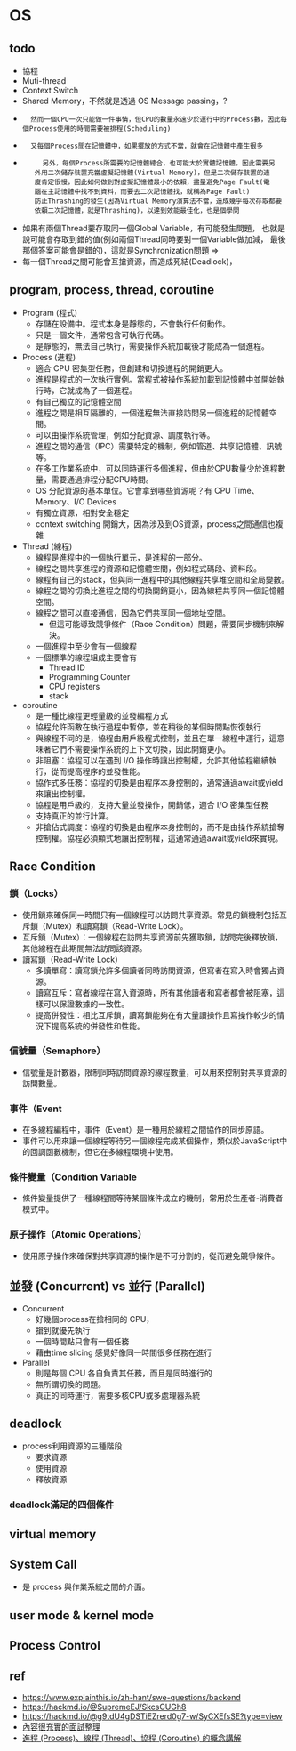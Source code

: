 # OS

## todo
* 協程
*  Muti-thread
* Context Switch
* Shared Memory，不然就是透過 OS Message passing，?
*       然而一個CPU一次只能做一件事情，但CPU的數量永遠少於運行中的Process數，因此每個Process使用的時間需要被排程(Scheduling) 
*       又每個Process間在記憶體中，如果擺放的方式不當，就會在記憶體中產生很多
*          另外，每個Process所需要的記憶體總合，也可能大於實體記憶體，因此需要另
         外用二次儲存裝置充當虛擬記憶體(Virtual Memory)，但是二次儲存裝置的速
         度肯定很慢，因此如何做到對虛擬記憶體最小的依賴，盡量避免Page Fault(電
         腦在主記憶體中找不到資料，而要去二次記憶體找，就稱為Page Fault)
         防止Thrashing的發生(因為Virtual Memory演算法不當，造成幾乎每次存取都要
         依賴二次記憶體，就是Thrashing)，以達到效能最佳化，也是個學問 
* 如果有兩個Thread要存取同一個Global Variable，有可能發生問題，
         也就是說可能會存取到錯的值(例如兩個Thread同時要對一個Variable做加減，
         最後那個答案可能會是錯的)，這就是Synchronization問題 =>
* 每一個Thread之間可能會互搶資源，而造成死結(Deadlock)，
## program, process, thread, coroutine
* Program (程式)
  * 存儲在設備中。程式本身是靜態的，不會執行任何動作。
  * 只是一個文件，通常包含可執行代碼。
  * 是靜態的，無法自己執行，需要操作系統加載後才能成為一個進程。
* Process (進程)
  * 適合 CPU 密集型任務，但創建和切換進程的開銷更大。
  * 進程是程式的一次執行實例。當程式被操作系統加載到記憶體中並開始執行時，它就成為了一個進程。
  * 有自己獨立的記憶體空間
  * 進程之間是相互隔離的，一個進程無法直接訪問另一個進程的記憶體空間。
  * 可以由操作系統管理，例如分配資源、調度執行等。
  * 進程之間的通信（IPC）需要特定的機制，例如管道、共享記憶體、訊號等。
  * 在多工作業系統中，可以同時運行多個進程，但由於CPU數量少於進程數量，需要通過排程分配CPU時間。
  * OS 分配資源的基本單位。它會拿到哪些資源呢？有 CPU Time、Memory、I/O Devices 
  * 有獨立資源，相對安全穩定
  * context switching 開銷大，因為涉及到OS資源，process之間通信也複雜
* Thread (線程)
    * 線程是進程中的一個執行單元，是進程的一部分。
    * 線程之間共享進程的資源和記憶體空間，例如程式碼段、資料段。
    * 線程有自己的stack，但與同一進程中的其他線程共享堆空間和全局變數。
    * 線程之間的切換比進程之間的切換開銷更小，因為線程共享同一個記憶體空間。
    * 線程之間可以直接通信，因為它們共享同一個地址空間。
      * 但這可能導致競爭條件（Race Condition）問題，需要同步機制來解決。
    * 一個進程中至少會有一個線程
    * 一個標準的線程組成主要會有
      * Thread ID
      * Programming Counter
      * CPU registers
      * stack
* coroutine
  * 是一種比線程更輕量級的並發編程方式
  * 協程允許函數在執行過程中暫停，並在稍後的某個時間點恢復執行
  * 與線程不同的是，協程由用戶級程式控制，並且在單一線程中運行，這意味著它們不需要操作系統的上下文切換，因此開銷更小。
  * 非阻塞：協程可以在遇到 I/O 操作時讓出控制權，允許其他協程繼續執行，從而提高程序的並發性能。
  * 協作式多任務：協程的切換是由程序本身控制的，通常通過await或yield來讓出控制權。
  * 協程是用戶級的，支持大量並發操作，開銷低，適合 I/O 密集型任務
  * 支持真正的並行計算。
  * 非搶佔式調度：協程的切換是由程序本身控制的，而不是由操作系統搶奪控制權。協程必須顯式地讓出控制權，這通常通過await或yield來實現。


## Race Condition
### 鎖（Locks）
* 使用鎖來確保同一時間只有一個線程可以訪問共享資源。常見的鎖機制包括互斥鎖（Mutex）和讀寫鎖（Read-Write Lock）。
* 互斥鎖（Mutex）：一個線程在訪問共享資源前先獲取鎖，訪問完後釋放鎖，其他線程在此期間無法訪問該資源。
* 讀寫鎖（Read-Write Lock）
  * 多讀單寫：讀寫鎖允許多個讀者同時訪問資源，但寫者在寫入時會獨占資源。
  * 讀寫互斥：寫者線程在寫入資源時，所有其他讀者和寫者都會被阻塞，這樣可以保證數據的一致性。
  * 提高併發性：相比互斥鎖，讀寫鎖能夠在有大量讀操作且寫操作較少的情況下提高系統的併發性和性能。
### 信號量（Semaphore）
* 信號量是計數器，限制同時訪問資源的線程數量，可以用來控制對共享資源的訪問數量。
### 事件（Event
* 在多線程編程中，事件（Event）是一種用於線程之間協作的同步原語。
* 事件可以用來讓一個線程等待另一個線程完成某個操作，類似於JavaScript中的回調函數機制，但它在多線程環境中使用。
### 條件變量（Condition Variable
* 條件變量提供了一種線程間等待某個條件成立的機制，常用於生產者-消費者模式中。
### 原子操作（Atomic Operations）
* 使用原子操作來確保對共享資源的操作是不可分割的，從而避免競爭條件。


## 並發 (Concurrent) vs 並行 (Parallel)
* Concurrent 
  * 好幾個process在搶相同的 CPU，
  * 搶到就優先執行
  * 一個時間點只會有一個任務
  * 藉由time slicing 感覺好像同一時間很多任務在進行
* Parallel 
  * 則是每個 CPU 各自負責其任務，而且是同時進行的
  * 無所謂切換的問題。
  * 真正的同時運行，需要多核CPU或多處理器系統

## deadlock
* process利用資源的三種階段
  * 要求資源
  * 使用資源
  * 釋放資源

### deadlock滿足的四個條件

## virtual memory


## System Call
* 是 process 與作業系統之間的介面。

## user mode & kernel mode

## Process Control



## ref
* https://www.explainthis.io/zh-hant/swe-questions/backend
* https://hackmd.io/@SupremeEJ/SkcsCUGh8
* https://hackmd.io/@g9tdU4gDSTiEZrerd0g7-w/SyCXEfsSE?type=view
* [內容很充實的面試整理](https://hackmd.io/@g9tdU4gDSTiEZrerd0g7-w/SyCXEfsSE?type=view)
* [進程 (Process)、線程 (Thread)、協程 (Coroutine) 的概念講解](https://blog.kennycoder.io/2020/05/16/%E9%80%B2%E7%A8%8B-Process-%E3%80%81%E7%B7%9A%E7%A8%8B-Thread-%E3%80%81%E5%8D%94%E7%A8%8B-Coroutine-%E7%9A%84%E6%A6%82%E5%BF%B5%E8%AC%9B%E8%A7%A3/)